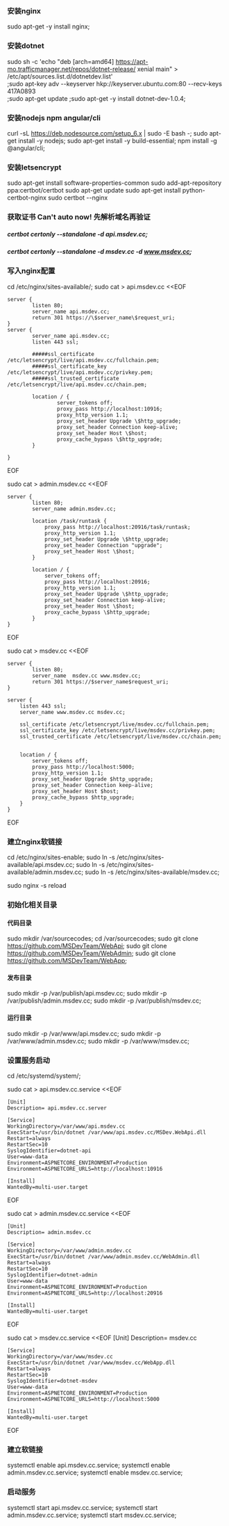 ### 安装nginx
sudo apt-get -y install nginx;
### 安装dotnet
sudo sh -c 'echo "deb [arch=amd64] https://apt-mo.trafficmanager.net/repos/dotnet-release/ xenial main" > /etc/apt/sources.list.d/dotnetdev.list' \
;sudo apt-key adv --keyserver hkp://keyserver.ubuntu.com:80 --recv-keys 417A0893 \
;sudo apt-get update
;sudo apt-get -y install dotnet-dev-1.0.4;

### 安装nodejs npm angular/cli
curl -sL https://deb.nodesource.com/setup_6.x | sudo -E bash -;
sudo apt-get install -y nodejs;
sudo apt-get install -y build-essential;
npm install -g @angular/cli;

### 安装letsencrypt
sudo apt-get install software-properties-common
sudo add-apt-repository ppa:certbot/certbot
sudo apt-get update
sudo apt-get install python-certbot-nginx
sudo certbot --nginx

### 获取证书  Can't auto now! 先解析域名再验证
##### certbot certonly --standalone -d api.msdev.cc;
##### certbot certonly --standalone -d msdev.cc -d www.msdev.cc;

### 写入nginx配置
cd /etc/nginx/sites-available/;
sudo cat > api.msdev.cc <<EOF

    server {
            listen 80;
            server_name api.msdev.cc;
            return 301 https://\$server_name\$request_uri;
    }
    server {
            server_name api.msdev.cc;
            listen 443 ssl;

            #####ssl_certificate /etc/letsencrypt/live/api.msdev.cc/fullchain.pem;
            #####ssl_certificate_key /etc/letsencrypt/live/api.msdev.cc/privkey.pem;
            #####ssl_trusted_certificate /etc/letsencrypt/live/api.msdev.cc/chain.pem;

            location / {
                    server_tokens off;
                    proxy_pass http://localhost:10916;
                    proxy_http_version 1.1;
                    proxy_set_header Upgrade \$http_upgrade;
                    proxy_set_header Connection keep-alive;
                    proxy_set_header Host \$host;
                    proxy_cache_bypass \$http_upgrade;
            }

    }
EOF

sudo cat > admin.msdev.cc <<EOF

    server {
            listen 80;
            server_name admin.msdev.cc;
            
            location /task/runtask {
                proxy_pass http://localhost:20916/task/runtask;
                proxy_http_version 1.1;
                proxy_set_header Upgrade \$http_upgrade;
                proxy_set_header Connection "upgrade";
                proxy_set_header Host \$host;
            }

            location / {
                server_tokens off;
                proxy_pass http://localhost:20916;
                proxy_http_version 1.1;
                proxy_set_header Upgrade \$http_upgrade;
                proxy_set_header Connection keep-alive;
                proxy_set_header Host \$host;
                proxy_cache_bypass \$http_upgrade;
            }
    }
EOF

sudo cat > msdev.cc <<EOF

    server {
            listen 80;
            server_name  msdev.cc www.msdev.cc;
            return 301 https://$server_name$request_uri;
    }

    server {
        listen 443 ssl;
        server_name www.msdev.cc msdev.cc;

        ssl_certificate /etc/letsencrypt/live/msdev.cc/fullchain.pem;
        ssl_certificate_key /etc/letsencrypt/live/msdev.cc/privkey.pem;
        ssl_trusted_certificate /etc/letsencrypt/live/msdev.cc/chain.pem;


        location / {
            server_tokens off;
            proxy_pass http://localhost:5000;
            proxy_http_version 1.1;
            proxy_set_header Upgrade $http_upgrade;
            proxy_set_header Connection keep-alive;
            proxy_set_header Host $host;
            proxy_cache_bypass $http_upgrade;
        }
    }

EOF

### 建立nginx软链接
cd /etc/nginx/sites-enable;
sudo ln -s /etc/nginx/sites-available/api.msdev.cc;
sudo ln -s /etc/nginx/sites-available/admin.msdev.cc;
sudo ln -s /etc/nginx/sites-available/msdev.cc;

sudo nginx -s reload

### 初始化相关目录 
#### 代码目录
sudo mkdir /var/sourcecodes;
cd /var/sourcecodes;
sudo git clone https://github.com/MSDevTeam/WebApi;
sudo git clone https://github.com/MSDevTeam/WebAdmin;
sudo git clone https://github.com/MSDevTeam/WebApp;

#### 发布目录
sudo mkdir -p /var/publish/api.msdev.cc;
sudo mkdir -p /var/publish/admin.msdev.cc;
sudo mkdir -p /var/publish/msdev.cc;
#### 运行目录
sudo mkdir -p /var/www/api.msdev.cc;
sudo mkdir -p /var/www/admin.msdev.cc;
sudo mkdir -p /var/www/msdev.cc;


### 设置服务启动
cd /etc/systemd/system/;

sudo cat > api.msdev.cc.service <<EOF

    [Unit]
    Description= api.msdev.cc.server

    [Service]
    WorkingDirectory=/var/www/api.msdev.cc
    ExecStart=/usr/bin/dotnet /var/www/api.msdev.cc/MSDev.WebApi.dll
    Restart=always
    RestartSec=10
    SyslogIdentifier=dotnet-api
    User=www-data
    Environment=ASPNETCORE_ENVIRONMENT=Production
    Environment=ASPNETCORE_URLS=http://localhost:10916 

    [Install]
    WantedBy=multi-user.target
EOF

sudo cat > admin.msdev.cc.service <<EOF

    [Unit]
    Description= admin.msdev.cc

    [Service]
    WorkingDirectory=/var/www/admin.msdev.cc
    ExecStart=/usr/bin/dotnet /var/www/admin.msdev.cc/WebAdmin.dll
    Restart=always
    RestartSec=10
    SyslogIdentifier=dotnet-admin
    User=www-data
    Environment=ASPNETCORE_ENVIRONMENT=Production
    Environment=ASPNETCORE_URLS=http://localhost:20916 

    [Install]
    WantedBy=multi-user.target
EOF

sudo cat > msdev.cc.service <<EOF
[Unit]
    Description= msdev.cc

    [Service]
    WorkingDirectory=/var/www/msdev.cc
    ExecStart=/usr/bin/dotnet /var/www/msdev.cc/WebApp.dll
    Restart=always
    RestartSec=10
    SyslogIdentifier=dotnet-msdev
    User=www-data
    Environment=ASPNETCORE_ENVIRONMENT=Production
    Environment=ASPNETCORE_URLS=http://localhost:5000

    [Install]
    WantedBy=multi-user.target
EOF

### 建立软链接
systemctl enable api.msdev.cc.service;
systemctl enable admin.msdev.cc.service;
systemctl enable msdev.cc.service;


### 启动服务
systemctl start api.msdev.cc.service;
systemctl start admin.msdev.cc.service;
systemctl start msdev.cc.service;


